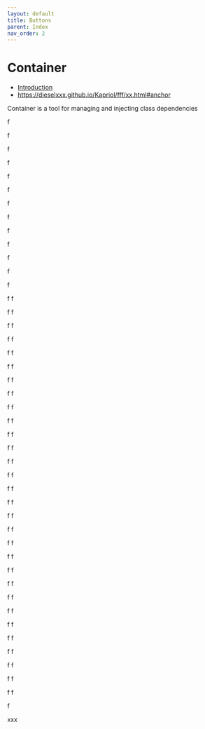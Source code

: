 ```yaml
---
layout: default
title: Buttons
parent: Index
nav_order: 2
---
```

# Container

- [Introduction](/fff/xx.html#anchor)
- https://dieselxxx.github.io/Kapriol/fff/xx.html#anchor

Container is a tool for managing and injecting class dependencies

f

f

f

f

f

f

f

f

f

f

f

f

f

f
f

f
f

f
f

f
f

f
f

f
f

f
f

f
f

f
f

f
f

f
f

f
f

f
f

f
f

f
f

f
f

f
f

f
f

f
f

f
f

f
f

f
f

f
f

f
f

f
f

f
f

f
f

f
f

f
f

f
f

f

<div class="anchor">xxx</div>
